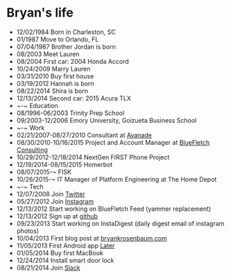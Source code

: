 Bryan's life
===============

- 12/02/1984 Born in Charleston, SC
- 01/1987 Move to Orlando, FL
- 07/04/1987 Brother Jordan is born
- 08/2003 Meet Lauren
- 08/2004 First car: 2004 Honda Accord
- 10/24/2009 Marry Lauren
- 03/31/2010 Buy first house
- 03/19/2012 Hannah is born
- 08/22/2014 Shira is born
- 12/13/2014 Second car: 2015 Acura TLX
- ~-~ Education
- 08/1996-06/2003 Trinity Prep School
- 09/2003-12/2006 Emory University, Goizueta Business School
- ~-~ Work
- 02/21/2007-08/27/2010 Consultant at [Avanade](http://www.avanade.com "Avanade")
- 08/30/2010-10/16/2015 Project and Account Manager at [BlueFletch Consulting](http://bluefletch.com "BlueFletch Mobile Consulting")
- 10/29/2012-12/18/2014 NextGen FIRST Phone Project
- 12/19/2014-08/15/2015 Homerbot
- 08/07/2015-~ FISK
- 10/26/2015-~ IT Manager of Platform Engineering at The Home Depot
- ~-~ Tech
- 12/07/2008 Join [Twitter](https://twitter.com/bryanrosenbaum "Twitter @bryanrosenbaum")
- 05/27/2012 Join [Instagram](https://instagram.com/bryanrosenbaum "Instagram bryanrosenbaum")
- 12/13/2012 Start working on BlueFletch Feed (yammer replacement)
- 12/13/2012 Sign up at [github](https://github.com/bryanro "Bryan's github")
- 09/23/2013 Start working on InstaDigest (daily digest email of instagram photos)
- 10/04/2013 First blog post at [bryankrosenbaum.com](http://bryankrosenbaum.com "The Technical PM | Project Manager, Technologist, and Programming Hobbyist")
- 11/05/2013 First Android app [Later](https://play.google.com/store/apps/details?id=com.bryankrosenbaum.later&hl=en "Later")
- 01/05/2014 Buy first MacBook
- 12/24/2014 Install smart door lock
- 08/21/2014 Join [Slack](http://www.slack.com)
